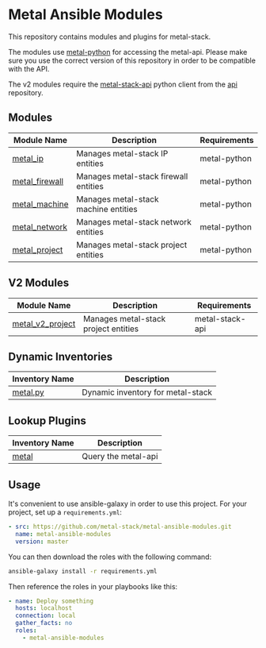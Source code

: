 # Metal Ansible Modules

This repository contains modules and plugins for metal-stack.

The modules use [metal-python](https://github.com/metal-stack/metal-python) for accessing the metal-api. Please make sure you use the correct version of this repository in order to be compatible with the API.

The v2 modules require the [metal-stack-api](https://pypi.org/project/metal-stack-api/) python client from the [api](https://github.com/metal-stack/api) repository.

## Modules

| Module Name                                 | Description                           | Requirements |
| ------------------------------------------- | ------------------------------------- | ------------ |
| [metal_ip](library/metal_ip.py)             | Manages metal-stack IP entities       | metal-python |
| [metal_firewall](library/metal_firewall.py) | Manages metal-stack firewall entities | metal-python |
| [metal_machine](library/metal_machine.py)   | Manages metal-stack machine entities  | metal-python |
| [metal_network](library/metal_network.py)   | Manages metal-stack network entities  | metal-python |
| [metal_project](library/metal_project.py)   | Manages metal-stack project entities  | metal-python |

## V2 Modules

| Module Name                                     | Description                          | Requirements    |
| ----------------------------------------------- | ------------------------------------ | --------------- |
| [metal_v2_project](library/metal_v2_project.py) | Manages metal-stack project entities | metal-stack-api |

## Dynamic Inventories

| Inventory Name                  | Description                       |
| ------------------------------- | --------------------------------- |
| [metal.py](inventory/metal.py)  | Dynamic inventory for metal-stack |

## Lookup Plugins

| Inventory Name                       | Description         |
| ------------------------------------ | ------------------- |
| [metal](lookup_plugins/metal.py)     | Query the metal-api |

## Usage

It's convenient to use ansible-galaxy in order to use this project. For your project, set up a `requirements.yml`:

```yaml
- src: https://github.com/metal-stack/metal-ansible-modules.git
  name: metal-ansible-modules
  version: master
```

You can then download the roles with the following command:

```bash
ansible-galaxy install -r requirements.yml
```

Then reference the roles in your playbooks like this:

```yaml
- name: Deploy something
  hosts: localhost
  connection: local
  gather_facts: no
  roles:
    - metal-ansible-modules
```
